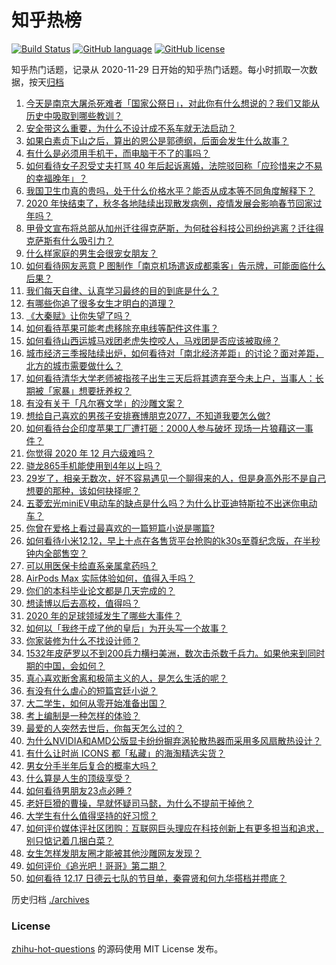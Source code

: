 # 知乎热榜
[![Build Status](https://github.com/ToWeLong/zhihu-hot-questions/workflows/CI/badge.svg)](https://github.com/ToWeLong/zhihu-hot-questions/actions)
[![GitHub language](https://img.shields.io/badge/language-golang-orange.svg)](https://golang.org/)
[![GitHub license](https://img.shields.io/github/license/ToWeLong/zhihu-hot-questions)](https://github.com/ToWeLong/zhihu-hot-questions/blob/main/LICENSE)

知乎热门话题，记录从 2020-11-29 日开始的知乎热门话题。每小时抓取一次数据，按天[归档](./archives)

<!-- BEGIN -->

1. [今天是南京大屠杀死难者「国家公祭日」，对此你有什么想说的？我们又能从历史中吸取到哪些教训？](https://www.zhihu.com/question/434587937)
1. [安全带这么重要，为什么不设计成不系车就无法启动？](https://www.zhihu.com/question/30162877)
1. [如果白素贞下山之后，算出的恩公是郭德纲，后面会发生什么故事？](https://www.zhihu.com/question/432038058)
1. [有什么是必须用手机干，而电脑干不了的事吗？](https://www.zhihu.com/question/433696129)
1. [如何看待女子忍受丈夫打骂 40 年后起诉离婚，法院驳回称「应珍惜来之不易的幸福晚年」？](https://www.zhihu.com/question/434543281)
1. [我国卫生巾真的贵吗，处于什么价格水平？能否从成本等不同角度解释下？](https://www.zhihu.com/question/418037409)
1. [2020 年快结束了，秋冬各地陆续出现散发病例，疫情发展会影响春节回家过年吗？](https://www.zhihu.com/question/434611425)
1. [甲骨文宣布将总部从加州迁往得克萨斯，为何硅谷科技公司纷纷逃离？迁往得克萨斯有什么吸引力？](https://www.zhihu.com/question/434610442)
1. [什么样家庭的男生会很宠女朋友？](https://www.zhihu.com/question/313152078)
1. [如何看待网友恶意 P 图制作「南京机场遣返成都乘客」告示牌，可能面临什么后果？](https://www.zhihu.com/question/434514806)
1. [我们每天自律、认真学习最终的目的到底是什么？](https://www.zhihu.com/question/341125873)
1. [有哪些你追了很多女生才明白的道理？](https://www.zhihu.com/question/385019055)
1. [《大秦赋》让你失望了吗？](https://www.zhihu.com/question/433283289)
1. [如何看待苹果可能考虑移除充电线等配件这件事？](https://www.zhihu.com/question/434207581)
1. [如何看待山西运城马戏团老虎失控咬人，马戏团是否应该被取缔？](https://www.zhihu.com/question/434496090)
1. [城市经济三季报陆续出炉，如何看待对「南北经济差距」的讨论？面对差距，北方的城市需要做什么？](https://www.zhihu.com/question/434197542)
1. [如何看待清华大学老师被指孩子出生三天后将其遗弃至今未上户，当事人：长期被「家暴」想要抚养权？](https://www.zhihu.com/question/434516431)
1. [有没有关于「凡尔赛文学」的沙雕文案？](https://www.zhihu.com/question/429548386)
1. [想给自己喜欢的男孩子安排赛博朋克2077，不知道我要怎么做?](https://www.zhihu.com/question/434256025)
1. [如何看待台企印度苹果工厂遭打砸：2000人参与破坏 现场一片狼藉这一事件？](https://www.zhihu.com/question/434621325)
1. [你觉得 2020 年 12 月六级难吗？](https://www.zhihu.com/question/434521903)
1. [骁龙865手机能使用到4年以上吗？](https://www.zhihu.com/question/427117777)
1. [29岁了，相亲无数次，好不容易遇见一个聊得来的人，但是身高外形不是自己想要的那种，该如何抉择呢？](https://www.zhihu.com/question/422905675)
1. [五菱宏光miniEV电动车的缺点是什么吗？为什么比亚迪特斯拉不出迷你电动车？](https://www.zhihu.com/question/430633799)
1. [你曾在爱格上看过最喜欢的一篇短篇小说是哪篇?](https://www.zhihu.com/question/348277841)
1. [如何看待小米12.12，早上十点在各售货平台抢购的k30s至尊纪念版，在半秒钟内全部售空？](https://www.zhihu.com/question/434505604)
1. [可以用医保卡给直系亲属拿药吗？](https://www.zhihu.com/question/314496706)
1. [AirPods Max 实际体验如何，值得入手吗？](https://www.zhihu.com/question/434246714)
1. [你们的本科毕业论文都是几天完成的？](https://www.zhihu.com/question/275580447)
1. [想读博以后去高校，值得吗？](https://www.zhihu.com/question/429599392)
1. [2020 年的足球领域发生了哪些大事件？](https://www.zhihu.com/question/432828573)
1. [如何以「我终于成了他的皇后」为开头写一个故事？](https://www.zhihu.com/question/402556002)
1. [你家装修为什么不找设计师？](https://www.zhihu.com/question/428043723)
1. [1532年皮萨罗以不到200兵力横扫美洲，数次击杀数千兵力。如果他来到同时期的中国，会如何？](https://www.zhihu.com/question/433699326)
1. [真心喜欢断舍离和极简主义的人，是怎么生活的呢？](https://www.zhihu.com/question/381586426)
1. [有没有什么虐心的短篇宫廷小说？](https://www.zhihu.com/question/379634448)
1. [大二学生，如何从零开始准备出国？](https://www.zhihu.com/question/28329308)
1. [考上编制是一种怎样的体验？](https://www.zhihu.com/question/64229374)
1. [最爱的人突然去世后，你每天怎么过的？](https://www.zhihu.com/question/326414267)
1. [为什么NVIDIA和AMD公版显卡纷纷摒弃涡轮散热器而采用多风扇散热设计？](https://www.zhihu.com/question/434410822)
1. [有什么让时尚 ICONS 都「私藏」的海淘精选尖货？](https://www.zhihu.com/question/434409597)
1. [男女分手半年后复合的概率大吗？](https://www.zhihu.com/question/370048895)
1. [什么算是人生的顶级享受？](https://www.zhihu.com/question/56328597)
1. [如何看待男朋友23点必睡 ?](https://www.zhihu.com/question/365619051)
1. [老奸巨猾的曹操，早就怀疑司马懿，为什么不提前干掉他？](https://www.zhihu.com/question/427132978)
1. [大学生有什么值得坚持的好习惯？](https://www.zhihu.com/question/418051943)
1. [如何评价媒体评社区团购：互联网巨头理应在科技创新上有更多担当和追求，别只惦记着几捆白菜？](https://www.zhihu.com/question/434417447)
1. [女生怎样发朋友圈才能被其他沙雕网友发现？](https://www.zhihu.com/question/432410207)
1. [如何评价《追光吧！哥哥》第二期？](https://www.zhihu.com/question/434537286)
1. [如何看待 12.17 日德云七队的节目单，秦霄贤和何九华搭档并攒底？](https://www.zhihu.com/question/434353991)

<!-- END -->

历史归档 [./archives](./archives)


### License
[zhihu-hot-questions](https://github.com/towelong/zhihu-hot-questions) 的源码使用 MIT License 发布。